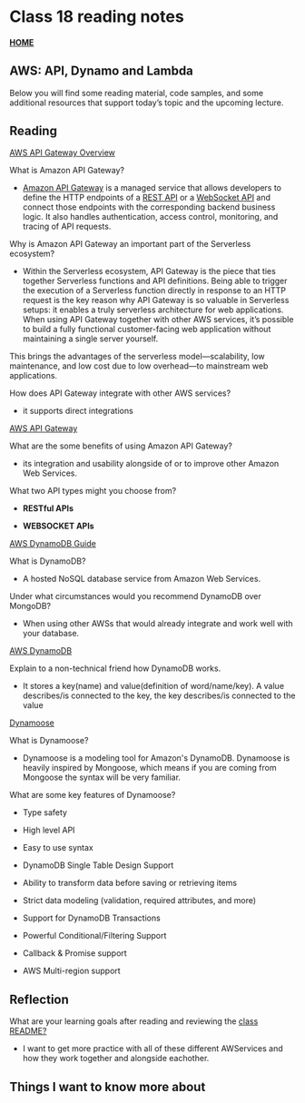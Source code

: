 # Class 18 reading notes

#### [HOME](https://cesarderio.github.io/reading-notes/)

## AWS: API, Dynamo and Lambda

Below you will find some reading material, code samples, and some additional resources that support today’s topic and the upcoming lecture.

## Reading

[AWS API Gateway Overview](https://www.serverless.com/amazon-api-gateway)

What is Amazon API Gateway?

* [Amazon API Gateway](https://web.archive.org/web/20210827050250/https://aws.amazon.com/api-gateway/) is a managed service that allows developers to define the HTTP endpoints of a [REST API](https://web.archive.org/web/20210827050250/https://en.wikipedia.org/wiki/Representational_state_transfer) or a [WebSocket API](https://web.archive.org/web/20210827050250/https://en.wikipedia.org/wiki/WebSocket) and connect those endpoints with the corresponding backend business logic. It also handles authentication, access control, monitoring, and tracing of API requests.

Why is Amazon API Gateway an important part of the Serverless ecosystem?

* Within the Serverless ecosystem, API Gateway is the piece that ties together Serverless functions and API definitions. Being able to trigger the execution of a Serverless function directly in response to an HTTP request is the key reason why API Gateway is so valuable in Serverless setups: it enables a truly serverless architecture for web applications. When using API Gateway together with other AWS services, it’s possible to build a fully functional customer-facing web application without maintaining a single server yourself.

This brings the advantages of the serverless model—scalability, low maintenance, and low cost due to low overhead—to mainstream web applications.

How does API Gateway integrate with other AWS services?

* it supports direct integrations

[AWS API Gateway](https://aws.amazon.com/api-gateway/)

What are the some benefits of using Amazon API Gateway?

* its integration and usability alongside of or to improve other Amazon Web Services.

What two API types might you choose from?

* **RESTful APIs**

* **WEBSOCKET APIs**

[AWS DynamoDB Guide](https://www.dynamodbguide.com/what-is-dynamo-db/)

What is DynamoDB?

* A hosted NoSQL database service from Amazon Web Services.

Under what circumstances would you recommend DynamoDB over MongoDB?

* When using other AWSs that would already integrate and work well with your database.

[AWS DynamoDB](https://aws.amazon.com/dynamodb/)

Explain to a non-technical friend how DynamoDB works.

* It stores a key(name) and value(definition of word/name/key). A value describes/is connected to the key, the key describes/is connected to the value

[Dynamoose](https://dynamoosejs.com/getting_started/Introduction)

What is Dynamoose?

* Dynamoose is a modeling tool for Amazon's DynamoDB. Dynamoose is heavily inspired by Mongoose, which means if you are coming from Mongoose the syntax will be very familiar.

What are some key features of Dynamoose?

* Type safety

* High level API

* Easy to use syntax

* DynamoDB Single Table Design Support

* Ability to transform data before saving or retrieving items

* Strict data modeling (validation, required attributes, and more)

* Support for DynamoDB Transactions

* Powerful Conditional/Filtering Support

* Callback & Promise support

* AWS Multi-region support

## Reflection

What are your learning goals after reading and reviewing the [class README?](https://codefellows.github.io/code-401-javascript-guide/curriculum/class-18/)

* I want to get more practice with all of these different AWServices and how they work together and alongside eachother.

## Things I want to know more about
